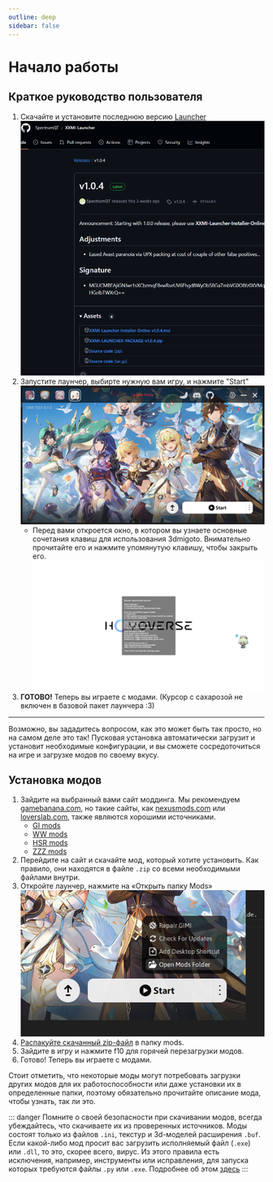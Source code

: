 ```yaml
---
outline: deep
sidebar: false
---
```

# Начало работы

## Краткое руководство пользователя

1. Скачайте и установите последнюю версию [Launcher](https://github.com/SpectrumQT/XXMI-Launcher/releases/latest) 
![downloadlauncher](./img/downloadlauncher.png)
2. Запустите лаунчер, выбирте нужную вам игру, и нажмите "Start"
![Start](./img/start.png)
    - Перед вами откроется окно, в котором вы узнаете основные сочетания клавиш для использования 3dmigoto. Внимательно прочитайте его и нажмите упомянутую клавишу, чтобы закрыть его.
    ![firstscreen](./img/firstscreen.png)
3. **ГОТОВО!** Теперь вы играете с модами. (Курсор c сахарозой не включен в базовой пакет лаунчера :3)

---
Возможно, вы зададитесь вопросом, как это может быть так просто, но на самом деле это так! Пусковая установка автоматически загрузит и установит необходимые конфигурации, и вы сможете сосредоточиться на игре и загрузке модов по своему вкусу.

## Установка модов

1. Зайдите на выбранный вами сайт моддинга. Мы рекомендуем [gamebanana.com](https://gamebanana.com), но такие сайты, как [nexusmods.com](https://nexusmods.com) или [loverslab.com](https://loverslab.com), также являются хорошими источниками.
    - [GI mods](https://gamebanana.com/mods/1)
    - [WW mods](https://gamebanana.com/mods/1)
    - [HSR mods](https://gamebanana.com/mods/1)
    - [ZZZ mods](https://gamebanana.com/mods/1)
2. Перейдите на сайт и скачайте мод, который хотите установить. Как правило, они находятся в файле `.zip` со всеми необходимыми файлами внутри.
3. Откройте лаунчер, нажмите на «Открыть папку Mods»
![Открыть папку Mods](./img/openmodsfolder.png)
4. [Распакуйте скачанный zip-файл](https://www.google.com/search?q=как+распаковать+.zip+архив) в папку mods.
5. Зайдите в игру и нажмите f10 для горячей перезагрузки модов.
6. Готово! Теперь вы играете с модами.

Стоит отметить, что некоторые моды могут потребовать загрузки других модов для их работоспособности или даже установки их в определенные папки, поэтому обязательно прочитайте описание мода, чтобы узнать, так ли это.

::: danger
Помните о своей безопасности при скачивании модов, всегда убеждайтесь, что скачиваете их из проверенных источников. Моды состоят только из файлов `.ini`, текстур и 3d-моделей расширения `.buf`. Если какой-либо мод просит вас загрузить исполняемый файл (`.exe`) или `.dll`, то это, скорее всего, вирус. Из этого правила есть исключения, например, инструменты или исправления, для запуска которых требуются файлы `.py` или `.exe`. Подробнее об этом [здесь](#fixing-mods)
:::
